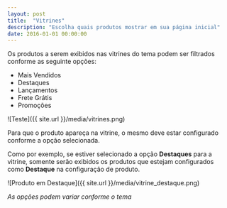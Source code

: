 ```yaml
---
layout: post
title:  "Vitrines"
description: "Escolha quais produtos mostrar em sua página inicial"
date: 2016-01-01 00:00:00
---
```


Os produtos a serem exibidos nas vitrines do tema podem ser filtrados conforme as seguinte opções:

* Mais Vendidos
* Destaques
* Lançamentos
* Frete Grátis
* Promoções

![Teste]({{ site.url }}/media/vitrines.png)

Para que o produto apareça na vitrine, o mesmo deve estar configurado conforme a opção selecionada. 

Como por exemplo, se estiver selecionado a opção **Destaques** para a vitrine, somente serão exibidos os produtos que estejam configurados como **Destaque** na configuração de produto.

![Produto em Destaque]({{ site.url }}/media/vitrine_destaque.png)

_As opções podem variar conforme o tema_